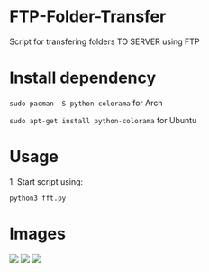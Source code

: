 # FTP-Folder-Transfer
Script for transfering folders TO SERVER using FTP

<h1>Install dependency</h1>

`sudo pacman -S python-colorama`
for Arch

`sudo apt-get install python-colorama`
for Ubuntu

<h1>Usage</h1>
1. Start script using:

`python3 fft.py`

<h1>Images</h1>
<img src=https://github.com/user-attachments/assets/ba1de091-8261-4f07-a90e-06bc1fea6a87>

<img src=https://github.com/user-attachments/assets/9c34a0a6-41e7-448b-aa27-033ac87e10c5>

<img src=https://github.com/user-attachments/assets/648532e4-202e-4f77-b879-ea4a37546bbb>

